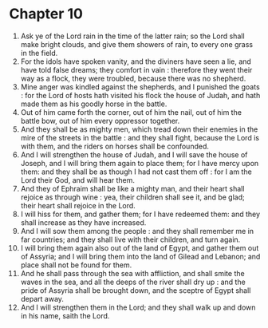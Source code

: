 # Chapter 10

1. Ask ye of the Lord rain in the time of the latter rain; so the Lord shall make bright clouds, and give them showers of rain, to every one grass in the field.
2. For the idols have spoken vanity, and the diviners have seen a lie, and have told false dreams; they comfort in vain : therefore they went their way as a flock, they were troubled, because there was no shepherd.
3. Mine anger was kindled against the shepherds, and I punished the goats : for the Lord of hosts hath visited his flock the house of Judah, and hath made them as his goodly horse in the battle.
4. Out of him came forth the corner, out of him the nail, out of him the battle bow, out of him every oppressor together.
5. And they shall be as mighty men, which tread down their enemies in the mire of the streets in the battle : and they shall fight, because the Lord is with them, and the riders on horses shall be confounded.
6. And I will strengthen the house of Judah, and I will save the house of Joseph, and I will bring them again to place them; for I have mercy upon them: and they shall be as though I had not cast them off : for I am the Lord their God, and will hear them.
7. And they of Ephraim shall be like a mighty man, and their heart shall rejoice as through wine : yea, their children shall see it, and be glad; their heart shall rejoice in the Lord.
8. I will hiss for them, and gather them; for I have redeemed them: and they shall increase as they have increased.
9. And I will sow them among the people : and they shall remember me in far countries; and they shall live with their children, and turn again.
10. I will bring them again also out of the land of Egypt, and gather them out of Assyria; and I will bring them into the land of Gilead and Lebanon; and place shall not be found for them.
11. And he shall pass through the sea with affliction, and shall smite the waves in the sea, and all the deeps of the river shall dry up : and the pride of Assyria shall be brought down, and the sceptre of Egypt shall depart away.
12. And I will strengthen them in the Lord; and they shall walk up and down in his name, saith the Lord.


